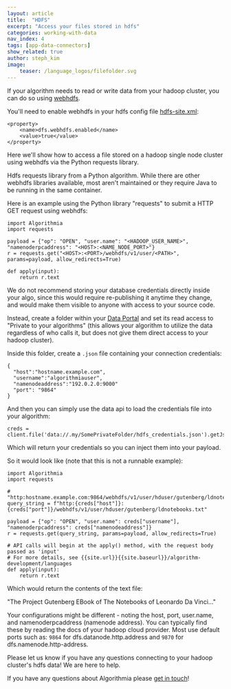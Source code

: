 ```yaml
---
layout: article
title:  "HDFS"
excerpt: "Access your files stored in hdfs"
categories: working-with-data
nav_index: 4
tags: [app-data-connectors]
show_related: true
author: steph_kim
image:
    teaser: /language_logos/filefolder.svg
---
```


If your algorithm needs to read or write data from your hadoop cluster, you can do so using [webhdfs](https://hadoop.apache.org/docs/r1.0.4/webhdfs.html).

You'll need to enable webhdfs in your hdfs config file [hdfs-site.xml](https://hadoop.apache.org/docs/r3.1.2/hadoop-project-dist/hadoop-hdfs/hdfs-default.xml):

```
<property>
    <name>dfs.webhdfs.enabled</name>
    <value>true</value>
</property>
```

Here we'll show how to access a file stored on a hadoop single node cluster using webhdfs via the Python requests library.

Hdfs requests library from a Python algorithm. While there are other webhdfs libraries available, most aren't maintained or they require Java to be running in the same container.

Here is an example using the Python library "requests" to submit a HTTP GET request using webhdfs:

```
import Algorithmia
import requests

payload = {"op": "OPEN", "user.name": "<HADOOP_USER_NAME>", "namenoderpcaddress": "<HOST>:<NAME_NODE_PORT>"}
r = requests.get("<HOST>:<PORT>/webhdfs/v1/user/<PATH>", params=payload, allow_redirects=True)

def apply(input):
    return r.text

```

We do not recommend storing your database credentials directly inside your algo, since this would require re-publishing it anytime they change, and would make them visible to anyone with access to your source code.

Instead, create a folder within your [Data Portal]({{site.baseurl}}/data) and set its read access to "Private to your algorithms" (this allows your algorithm to utilize the data regardless of who calls it, but does not give them direct access to your hadoop cluster).

Inside this folder, create a `.json` file containing your connection credentials:
```
{
  "host":"hostname.example.com",
  "username":"algorithmiauser",
  "namenodeaddress":"192.0.2.0:9000"
  "port": "9864"
}
```

And then you can simply use the data api to load the credentials file into your algorithm:
```
creds = client.file('data://.my/SomePrivateFolder/hdfs_credentials.json').getJson()
```

Which will return your credentials so you can inject them into your payload.

So it would look like (note that this is not a runnable example):

```
import Algorithmia
import requests

# "http:hostname.example.com:9864/webhdfs/v1/user/hduser/gutenberg/ldnotebooks.txt"
query_string = f"http:{creds["host"]}:{creds["port"]}/webhdfs/v1/user/hduser/gutenberg/ldnotebooks.txt"

payload = {"op": "OPEN", "user.name": creds["username"], "namenoderpcaddress": creds["namenodeaddress"]}
r = requests.get(query_string, params=payload, allow_redirects=True)

# API calls will begin at the apply() method, with the request body passed as 'input'
# For more details, see {{site.url}}{{site.baseurl}}/algorithm-development/languages
def apply(input):
    return r.text

```

Which would return the contents of the text file:

"The Project Gutenberg EBook of The Notebooks of Leonardo Da Vinci..."

Your configurations might be different - noting the host, port, user.name, and namenoderpcaddress (namenode address). You can typically find these by reading the docs of your hadoop cloud provider. Most use default ports such as: `9864` for dfs.datanode.http.address and `9870` for dfs.namenode.http-address.

Please let us know if you have any questions connecting to your hadoop cluster's hdfs data! We are here to help.

If you have any questions about Algorithmia please <a href="mailto:support@algorithmia.com">get in touch</a>!



